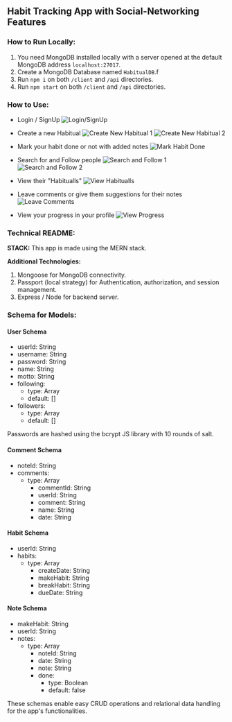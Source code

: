 ## Habit Tracking App with Social-Networking Features

### How to Run Locally:
1. You need MongoDB installed locally with a server opened at the default MongoDB address `localhost:27017`.
2. Create a MongoDB Database named `HabitualDB`.f
3. Run `npm i` on both `/client` and `/api` directories.
4. Run `npm start` on both `/client` and `/api` directories.

### How to Use:
- Login / SignUp ![Login/SignUp](images/Pasted%20image%2020240717235424.png)

- Create a new Habitual
  ![Create New Habitual 1](images/Pasted%20image%2020240718001709.png)
  ![Create New Habitual 2](images/Pasted%20image%2020240718001734.png)

- Mark your habit done or not with added notes
  ![Mark Habit Done](images/Pasted%20image%2020240718001939.png)

- Search for and Follow people
  ![Search and Follow 1](images/Pasted%20image%2020240717235910.png)
  ![Search and Follow 2](images/Pasted%20image%2020240718000106.png)

- View their "Habitualls"
  ![View Habitualls](images/Pasted%20image%2020240718000654.png)

- Leave comments or give them suggestions for their notes
  ![Leave Comments](images/Pasted%20image%2020240718001411.png)

- View your progress in your profile
  ![View Progress](images/Pasted%20image%2020240718001528.png)

### Technical README:

**STACK:** This app is made using the MERN stack.

**Additional Technologies:**
1. Mongoose for MongoDB connectivity.
2. Passport (local strategy) for Authentication, authorization, and session management.
3. Express / Node for backend server.

### Schema for Models:

#### User Schema
- userId: String
- username: String
- password: String
- name: String
- motto: String
- following:
  - type: Array
  - default: []
- followers:
  - type: Array
  - default: []

Passwords are hashed using the bcrypt JS library with 10 rounds of salt.

#### Comment Schema
- noteId: String
- comments:
  - type: Array
    - commentId: String
    - userId: String
    - comment: String
    - name: String
    - date: String

#### Habit Schema
- userId: String
- habits:
  - type: Array
    - createDate: String
    - makeHabit: String
    - breakHabit: String
    - dueDate: String

#### Note Schema
- makeHabit: String
- userId: String
- notes:
  - type: Array
    - noteId: String
    - date: String
    - note: String
    - done:
      - type: Boolean
      - default: false

These schemas enable easy CRUD operations and relational data handling for the app's functionalities.
